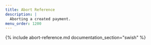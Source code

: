 ```yaml
---
title: Abort Reference
description: |
  Aborting a created payment.
menu_order: 1200
---
```


{% include abort-reference.md documentation_section="swish" %}
